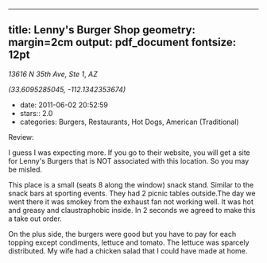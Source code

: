 
---
title: Lenny's Burger Shop
geometry: margin=2cm
output: pdf_document
fontsize: 12pt
---

_13616 N 35th Ave, Ste 1_, _AZ_

*(33.6095285045, -112.1342353674)*

- date: 2011-06-02 20:52:59
- stars:: 2.0
-  categories: Burgers, Restaurants, Hot Dogs, American (Traditional)

Review:

I guess I was expecting more. If you go to their website, you will get a site for Lenny's Burgers that is NOT associated with this location. So you may be misled. 

This place is a small (seats 8 along the window) snack stand. Similar to the snack bars at sporting events. They had 2 picnic tables outside.The day we went there it was smokey from the exhaust fan not working well. It was hot and greasy and claustraphobic inside. In 2 seconds we agreed to make this a take out order. 

On the plus side, the burgers were good but you have to pay for each topping except condiments, lettuce and tomato. The lettuce was sparcely distributed. My wife had a chicken salad that I could have made at home.

